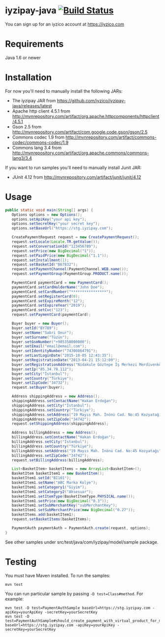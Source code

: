 # iyzipay-java [![Build Status](https://travis-ci.org/iyzico/iyzipay-java.svg?branch=master)](https://travis-ci.org/iyzico/iyzipay-java)

You can sign up for an iyzico account at https://iyzico.com

# Requirements

Java 1.6 or newer

# Installation

For now you'll need to manually install the following JARs:

* The iyzipay JAR from https://github.com/iyzico/iyzipay-java/releases/latest
* Apache http client 4.5.1 from http://mvnrepository.com/artifact/org.apache.httpcomponents/httpclient/4.5.1
* Gson 2.5 from http://mvnrepository.com/artifact/com.google.code.gson/gson/2.5
* Commons codec 1.9 from http://mvnrepository.com/artifact/commons-codec/commons-codec/1.9
* Commons lang 3.4 from http://mvnrepository.com/artifact/org.apache.commons/commons-lang3/3.4

If you want to run samples you'll need to manually install Junit JAR:

* JUnit 4.12 from http://mvnrepository.com/artifact/junit/junit/4.12

# Usage

```java
public static void main(String[] args) {
   Options options = new Options();
   options.setApiKey("your api key");
   options.setSecretKey("your secret key");
   options.setBaseUrl("https://stg.iyzipay.com");

   CreatePaymentRequest request = new CreatePaymentRequest();
   request.setLocale(Locale.TR.getValue());
   request.setConversationId("123456789");
   request.setPrice(new BigDecimal("1"));
   request.setPaidPrice(new BigDecimal("1.1"));
   request.setInstallment(1);
   request.setBasketId("B67832");
   request.setPaymentChannel(PaymentChannel.WEB.name());
   request.setPaymentGroup(PaymentGroup.PRODUCT.name());

   PaymentCard paymentCard = new PaymentCard();
   paymentCard.setCardHolderName("John Doe");
   paymentCard.setCardNumber("****************");
   paymentCard.setRegisterCard(0);
   paymentCard.setExpireMonth("12");
   paymentCard.setExpireYear("2019");
   paymentCard.setCvc("123");
   request.setPaymentCard(paymentCard);

   Buyer buyer = new Buyer();
   buyer.setId("BY789");
   buyer.setName("Sabri Onur");
   buyer.setSurname("Tüzün");
   buyer.setGsmNumber("+905350000000");
   buyer.setEmail("email@email.com");
   buyer.setIdentityNumber("74300864791");
   buyer.setLastLoginDate("2015-10-05 12:43:35");
   buyer.setRegistrationDate("2013-04-21 15:12:09");
   buyer.setRegistrationAddress("Nidakule Göztepe İş Merkezi Merdivenköy Mah. Bora Sok. No:1 Kat:19 Bağımsız 70/73 Göztepe Kadıköy");
   buyer.setIp("85.34.78.112");
   buyer.setCity("İstanbul");
   buyer.setCountry("Türkiye");
   buyer.setZipCode("34732");
   request.setBuyer(buyer);

   Address shippingAddress = new Address();
   shippingAddress.setContactName("Hakan Erdoğan");
   shippingAddress.setCity("İstanbul");
   shippingAddress.setCountry("Türkiye");
   shippingAddress.setAddress("19 Mayıs Mah. İnönü Cad. No:45 Kozyatağı");
   shippingAddress.setZipCode("34742");
   request.setShippingAddress(shippingAddress);

   Address billingAddress = new Address();
   billingAddress.setContactName("Hakan Erdoğan");
   billingAddress.setCity("İstanbul");
   billingAddress.setCountry("Türkiye");
   billingAddress.setAddress("19 Mayıs Mah. İnönü Cad. No:45 Kozyatağı");
   billingAddress.setZipCode("34742");
   request.setBillingAddress(billingAddress);

   List<BasketItem> basketItems = new ArrayList<BasketItem>();
   BasketItem basketItem1 = new BasketItem();
   basketItem1.setId("BI101");
   basketItem1.setName("ABC Marka Kolye");
   basketItem1.setCategory1("Giyim");
   basketItem1.setCategory2("Aksesuar");
   basketItem1.setItemType(BasketItemType.PHYSICAL.name());
   basketItem1.setPrice(new BigDecimal("0.3"));
   basketItem1.setSubMerchantKey("subMerchantKey");
   basketItem1.setSubMerchantPrice(new BigDecimal("0.27"));
   basketItems.add(basketItem1);
   request.setBasketItems(basketItems);

   PaymentAuth paymentAuth = PaymentAuth.create(request, options);
}
```
See other samples under src/test/java/com/iyzipay/model/sample package.

Testing
=======

You must have Maven installed. To run the samples:

    mvn test

You can run particular sample by passing `-D test=Class#method`. For example:

    mvn test -D test=PaymentAuthSample baseUrl=https://stg.iyzipay.com -apiKey=yourApiKey -secretKey=yourSecretKey
    mvn test -D test=PaymentAuthSample#should_create_payment_with_virtual_product_for_market_place baseUrl=https://stg.iyzipay.com -apiKey=yourApiKey -secretKey=yourSecretKey